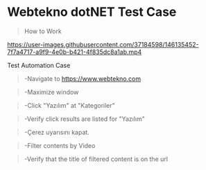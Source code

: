 # Webtekno dotNET Test Case

>How to Work
>
https://user-images.githubusercontent.com/37184598/146135452-7f7a4717-a9f9-4e0b-b421-4f835dc8a1ab.mp4

Test Automation Case
>-Navigate to https://www.webtekno.com

>-Maximize window

>-Click "Yazılım" at "Kategoriler"

>-Verify click results are listed for "Yazılım" 

>-Çerez uyarısını kapat.

>-Filter contents by Video 

>-Verify that the title of filtered content is on the url

